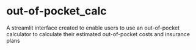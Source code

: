 # out-of-pocket_calc
A streamlit interface created to enable users to use an out-of-pocket calculator to calculate their estimated out-of-pocket costs and insurance plans
